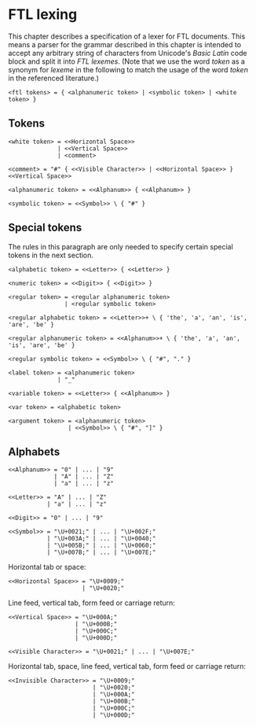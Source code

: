 # FTL lexing

This chapter describes a specification of a lexer for FTL documents. This means
a parser for the grammar described in this chapter is intended to accept any
arbitrary string of characters from Unicode's _Basic Latin_ code block and split
it into _FTL lexemes_. (Note that we use the word _token_ as a synonym for
_lexeme_ in the following to match the usage of the word _token_ in the
referenced literature.)

```nbnf
<ftl tokens> = { <alphanumeric token> | <symbolic token> | <white token> }
```


## Tokens

```nbnf
<white token> = <<Horizontal Space>>
              | <<Vertical Space>>
              | <comment>
```

```nbnf
<comment> = "#" { <<Visible Character>> | <<Horizontal Space>> } <<Vertical Space>>
```

```nbnf
<alphanumeric token> = <<Alphanum>> { <<Alphanum>> }
```

```nbnf
<symbolic token> = <<Symbol>> \ { "#" }
```


## Special tokens

The rules in this paragraph are only needed to specify certain special tokens in
the next section.

```nbnf
<alphabetic token> = <<Letter>> { <<Letter>> }
```

```nbnf
<numeric token> = <<Digit>> { <<Digit>> }
```

```nbnf
<regular token> = <regular alphanumeric token>
                | <regular symbolic token>
```

```nbnf
<regular alphabetic token> = <<Letter>>+ \ { 'the', 'a', 'an', 'is', 'are', 'be' }
```

```nbnf
<regular alphanumeric token> = <<Alphanum>>+ \ { 'the', 'a', 'an', 'is', 'are', 'be' }
```

```nbnf
<regular symbolic token> = <<Symbol>> \ { "#", "." }
```

```nbnf
<label token> = <alphanumeric token>
              | "_"
```

```nbnf
<variable token> = <<Letter>> { <<Alphanum>> }
```

```nbnf
<var token> = <alphabetic token>
```

```nbnf
<argument token> = <alphanumeric token>
                 | <<Symbol>> \ { "#", "]" }
```


## Alphabets


```nbnf
<<Alphanum>> = "0" | ... | "9"
             | "A" | ... | "Z"
             | "a" | ... | "z"
```

```nbnf
<<Letter>> = "A" | ... | "Z"
           | "a" | ... | "z"
```

```nbnf
<<Digit>> = "0" | ... | "9"
```

```nbnf
<<Symbol>> = "\U+0021;" | ... | "\U+002F;"
           | "\U+003A;" | ... | "\U+0040;"
           | "\U+005B;" | ... | "\U+0060;"
           | "\U+007B;" | ... | "\U+007E;"
```

Horizontal tab or space:

```nbnf
<<Horizontal Space>> = "\U+0009;"
                     | "\U+0020;"
```

Line feed, vertical tab, form feed or carriage return:

```nbnf
<<Vertical Space>> = "\U+000A;"
                   | "\U+000B;"
                   | "\U+000C;"
                   | "\U+000D;"
```

```nbnf
<<Visible Character>> = "\U+0021;" | ... | "\U+007E;"
```

Horizontal tab, space, line feed, vertical tab, form feed or carriage return:

```nbnf
<<Invisible Character>> = "\U+0009;"
                        | "\U+0020;"
                        | "\U+000A;"
                        | "\U+000B;"
                        | "\U+000C;"
                        | "\U+000D;"
```
